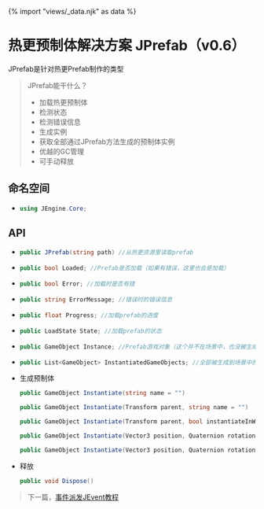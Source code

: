 {% import "views/_data.njk" as data %}

# 热更预制体解决方案 JPrefab（v0.6）

JPrefab是针对热更Prefab制作的类型

> JPrefab能干什么？
>
> - 加载热更预制体
> - 检测状态
> - 检测错误信息
> - 生成实例
> - 获取全部通过JPrefab方法生成的预制体实例
> - 优越的GC管理
> - 可手动释放

## 命名空间
- ```c#
  using JEngine.Core;
  ```

## API
- ```c#
  public JPrefab(string path) //从热更资源里读取prefab
  ```

- ```c#
  public bool Loaded; //Prefab是否加载（如果有错误，这里也会是加载）
  ```

- ```c#
  public bool Error; //加载时是否有错
  ```

- ```c#
  public string ErrorMessage; //错误时的错误信息
  ```

- ```c#
  public float Progress; //加载prefab的进度
  ```

- ```c#
  public LoadState State; //加载prefab的状态
  ```

- ```c#
  public GameObject Instance; //Prefab游戏对象（这个并不在场景中，也没被生成）
  ```

- ```c#
  public List<GameObject> InstantiatedGameObjects; //全部被生成到场景中的游戏对象
  ```

- 生成预制体
  ```c#
  public GameObject Instantiate(string name = "")
  ```

  ```c#
  public GameObject Instantiate(Transform parent, string name = "")
  ```

  ```c#
  public GameObject Instantiate(Transform parent, bool instantiateInWorldSpace, string name = "")
  ```

  ```c#
  public GameObject Instantiate(Vector3 position, Quaternion rotation, string name = "")
  ```

  ```c#
  public GameObject Instantiate(Vector3 position, Quaternion rotation,Transform parent, string name = "")
  ```

- 释放
  ```c#
  public void Dispose()
  ```


> 下一篇，[事件派发JEvent教程](jevent-v0-6.html)
